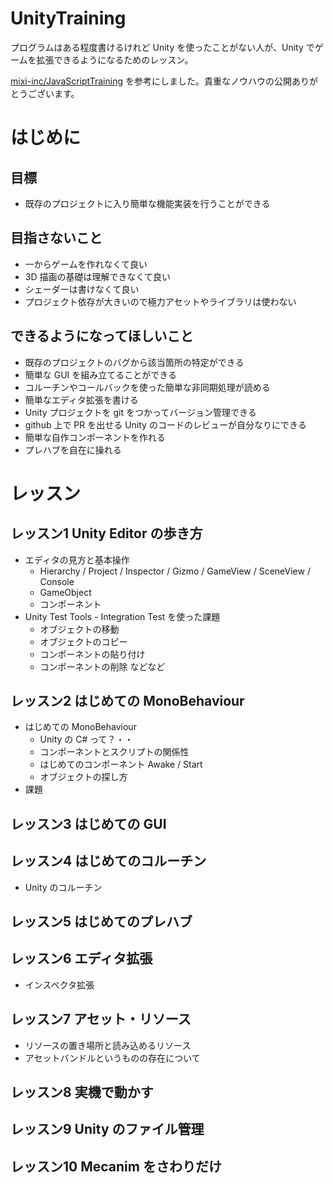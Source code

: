 # UnityTraining

プログラムはある程度書けるけれど Unity を使ったことがない人が、Unity でゲームを拡張できるようになるためのレッスン。

[mixi-inc/JavaScriptTraining](https://github.com/mixi-inc/JavaScriptTraining) を参考にしました。貴重なノウハウの公開ありがとうございます。

# はじめに

## 目標

- 既存のプロジェクトに入り簡単な機能実装を行うことができる

## 目指さないこと

- 一からゲームを作れなくて良い
- 3D 描画の基礎は理解できなくて良い
- シェーダーは書けなくて良い
- プロジェクト依存が大きいので極力アセットやライブラリは使わない

## できるようになってほしいこと

- 既存のプロジェクトのバグから該当箇所の特定ができる
- 簡単な GUI を組み立てることができる
- コルーチンやコールバックを使った簡単な非同期処理が読める
- 簡単なエディタ拡張を書ける
- Unity プロジェクトを git をつかってバージョン管理できる
- github 上で PR を出せる Unity のコードのレビューが自分なりにできる
- 簡単な自作コンポーネントを作れる
- プレハブを自在に操れる

# レッスン

## レッスン1 Unity Editor の歩き方

- エディタの見方と基本操作
  - Hierarchy / Project / Inspector / Gizmo / GameView / SceneView / Console
  - GameObject
  - コンポーネント
- Unity Test Tools - Integration Test を使った課題
  - オブジェクトの移動
  - オブジェクトのコピー
  - コンポーネントの貼り付け
  - コンポーネントの削除 などなど

## レッスン2 はじめての MonoBehaviour

- はじめての MonoBehaviour
  - Unity の C# って？・・
  - コンポーネントとスクリプトの関係性
  - はじめてのコンポーネント Awake / Start
  - オブジェクトの探し方
- 課題

## レッスン3 はじめての GUI

## レッスン4 はじめてのコルーチン
- Unity のコルーチン

## レッスン5 はじめてのプレハブ

## レッスン6 エディタ拡張
- インスペクタ拡張

## レッスン7 アセット・リソース
- リソースの置き場所と読み込めるリソース
- アセットバンドルというものの存在について

## レッスン8 実機で動かす

## レッスン9 Unity のファイル管理

## レッスン10 Mecanim をさわりだけ
